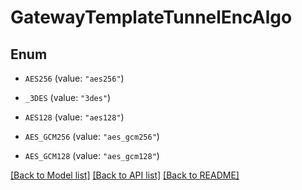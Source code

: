 # GatewayTemplateTunnelEncAlgo

## Enum


* `AES256` (value: `"aes256"`)

* `_3DES` (value: `"3des"`)

* `AES128` (value: `"aes128"`)

* `AES_GCM256` (value: `"aes_gcm256"`)

* `AES_GCM128` (value: `"aes_gcm128"`)


[[Back to Model list]](../README.md#documentation-for-models) [[Back to API list]](../README.md#documentation-for-api-endpoints) [[Back to README]](../README.md)


